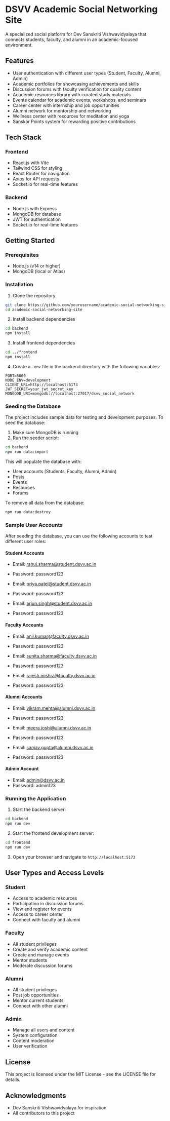 # DSVV Academic Social Networking Site

A specialized social platform for Dev Sanskriti Vishwavidyalaya that connects students, faculty, and alumni in an academic-focused environment.

## Features

- User authentication with different user types (Student, Faculty, Alumni, Admin)
- Academic portfolios for showcasing achievements and skills
- Discussion forums with faculty verification for quality content
- Academic resources library with curated study materials
- Events calendar for academic events, workshops, and seminars
- Career center with internship and job opportunities
- Alumni network for mentorship and networking
- Wellness center with resources for meditation and yoga
- Sanskar Points system for rewarding positive contributions

## Tech Stack

### Frontend
- React.js with Vite
- Tailwind CSS for styling
- React Router for navigation
- Axios for API requests
- Socket.io for real-time features

### Backend
- Node.js with Express
- MongoDB for database
- JWT for authentication
- Socket.io for real-time features

## Getting Started

### Prerequisites

- Node.js (v14 or higher)
- MongoDB (local or Atlas)

### Installation

1. Clone the repository
```bash
git clone https://github.com/yourusername/academic-social-networking-site.git
cd academic-social-networking-site
```

2. Install backend dependencies
```bash
cd backend
npm install
```

3. Install frontend dependencies
```bash
cd ../frontend
npm install
```

4. Create a `.env` file in the backend directory with the following variables:
```
PORT=5000
NODE_ENV=development
CLIENT_URL=http://localhost:5173
JWT_SECRET=your_jwt_secret_key
MONGODB_URI=mongodb://localhost:27017/dsvv_social_network
```

### Seeding the Database

The project includes sample data for testing and development purposes. To seed the database:

1. Make sure MongoDB is running
2. Run the seeder script:
```bash
cd backend
npm run data:import
```

This will populate the database with:
- User accounts (Students, Faculty, Alumni, Admin)
- Posts
- Events
- Resources
- Forums

To remove all data from the database:
```bash
npm run data:destroy
```

### Sample User Accounts

After seeding the database, you can use the following accounts to test different user roles:

#### Student Accounts
- Email: rahul.sharma@student.dsvv.ac.in
- Password: password123

- Email: priya.patel@student.dsvv.ac.in
- Password: password123

- Email: arjun.singh@student.dsvv.ac.in
- Password: password123

#### Faculty Accounts
- Email: anil.kumar@faculty.dsvv.ac.in
- Password: password123

- Email: sunita.sharma@faculty.dsvv.ac.in
- Password: password123

- Email: rajesh.mishra@faculty.dsvv.ac.in
- Password: password123

#### Alumni Accounts
- Email: vikram.mehta@alumni.dsvv.ac.in
- Password: password123

- Email: meera.joshi@alumni.dsvv.ac.in
- Password: password123

- Email: sanjay.gupta@alumni.dsvv.ac.in
- Password: password123

#### Admin Account
- Email: admin@dsvv.ac.in
- Password: admin123

### Running the Application

1. Start the backend server:
```bash
cd backend
npm run dev
```

2. Start the frontend development server:
```bash
cd frontend
npm run dev
```

3. Open your browser and navigate to `http://localhost:5173`

## User Types and Access Levels

### Student
- Access to academic resources
- Participation in discussion forums
- View and register for events
- Access to career center
- Connect with faculty and alumni

### Faculty
- All student privileges
- Create and verify academic content
- Create and manage events
- Mentor students
- Moderate discussion forums

### Alumni
- All student privileges
- Post job opportunities
- Mentor current students
- Connect with other alumni

### Admin
- Manage all users and content
- System configuration
- Content moderation
- User verification

## License

This project is licensed under the MIT License - see the LICENSE file for details.

## Acknowledgments

- Dev Sanskriti Vishwavidyalaya for inspiration
- All contributors to this project
